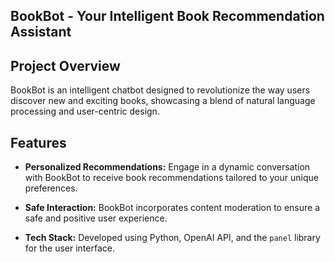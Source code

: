 ## BookBot - Your Intelligent Book Recommendation Assistant


## Project Overview
BookBot is an intelligent chatbot designed to revolutionize the way users discover new and exciting books, showcasing a blend of natural language processing and user-centric design.

## Features

- **Personalized Recommendations:** Engage in a dynamic conversation with BookBot to receive book recommendations tailored to your unique preferences.

- **Safe Interaction:** BookBot incorporates content moderation to ensure a safe and positive user experience.

- **Tech Stack:** Developed using Python, OpenAI API, and the `panel` library for the user interface.
